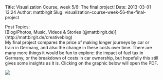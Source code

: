 Title: Visualization Course, week 5/6: The final project!
Date: 2013-03-01 13:24
Author: mattbirgit
Slug: visualization-course-week-56-the-final-project

<div class="field field-name-taxonomy-vocabulary-2 field-type-taxonomy-term-reference field-label-above">
<div class="field-label">
Post Topics: 

</div>
<div class="field-items">
<div class="field-item even">
[Blog/Photos, Music, Videos & Stories
(@mattbirgit.de)](http://mattbirgit.de/creativeblog)

</div>
</div>
</div>
<div class="field field-name-body field-type-text-with-summary field-label-hidden">
<div class="field-items">
<div class="field-item even">
My final project compares the price of making longer journeys by car or
train in Germany, and also the change in these costs over time. There
are many more things it would be fun to explore: the impact of fuel tax
in Germany, or the breakdown of costs in car ownership, but hopefully
this still gives some insights as it is. Clicking on the graphic below
will open the PDF.

[![](http://mattbirgit.de/sites/default/files/Transport%20costs.png)](http://mattbirgit.de/sites/default/files/Transport%20costs.pdf)

</div>
</div>
</div>
</p>

